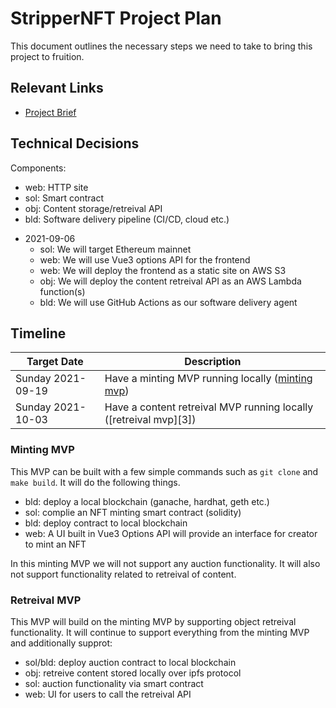 # StripperNFT Project Plan

This document outlines the necessary steps we need to take to bring this project to fruition.

## Relevant Links

- [Project Brief][1]

## Technical Decisions

Components:

* web: HTTP site
* sol: Smart contract
* obj: Content storage/retreival API
* bld: Software delivery pipeline (CI/CD, cloud etc.)

- 2021-09-06
    - sol: We will target Ethereum mainnet
    - web: We will use Vue3 options API for the frontend
    - web: We will deploy the frontend as a static site on AWS S3
    - obj: We will deploy the content retreival API as an AWS Lambda function(s)
    - bld: We will use GitHub Actions as our software delivery agent

## Timeline

| Target Date | Description |
|--- | --- |
| Sunday 2021-09-19 | Have a minting MVP running locally ([minting mvp][2]) |
| Sunday 2021-10-03 | Have a content retreival MVP running locally ([retreival mvp][3]) |

### Minting MVP

This MVP can be built with a few simple commands such as `git clone` and `make build`. It will do the following things.

- bld: deploy a local blockchain (ganache, hardhat, geth etc.)
- sol: complie an NFT minting smart contract (solidity)
- bld: deploy contract to local blockchain
- web: A UI built in Vue3 Options API will provide an interface for creator to mint an NFT

In this minting MVP we will not support any auction functionality. It will also not support functionality related to retreival of content.

### Retreival MVP

This MVP will build on the minting MVP by supporting object retreival functionality. It will continue to support everything from the minting MVP and additionally supprot:

- sol/bld: deploy auction contract to local blockchain
- obj: retreive content stored locally over ipfs protocol
- sol: auction functionality via smart contract
- web: UI for users to call the retreival API


[1]: project-brief.md "Brief"
[2]: #minting-mvp "minting mvp"
[2]: #retreival-mvp "retreival mvp"

